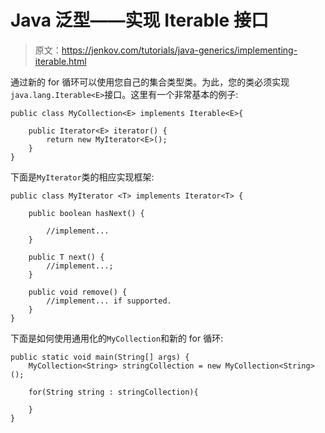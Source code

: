 # Java 泛型——实现 Iterable 接口

> 原文：<https://jenkov.com/tutorials/java-generics/implementing-iterable.html>

通过新的 for 循环可以使用您自己的集合类型类。为此，您的类必须实现`java.lang.Iterable<E>`接口。这里有一个非常基本的例子:

```
public class MyCollection<E> implements Iterable<E>{

    public Iterator<E> iterator() {
        return new MyIterator<E>();
    }
}

```

下面是`MyIterator`类的相应实现框架:

```
public class MyIterator <T> implements Iterator<T> {

    public boolean hasNext() {

        //implement...
    }

    public T next() {
        //implement...;
    }

    public void remove() {
        //implement... if supported.
    }
}

```

下面是如何使用通用化的`MyCollection`和新的 for 循环:

```
public static void main(String[] args) {
    MyCollection<String> stringCollection = new MyCollection<String>();

    for(String string : stringCollection){

    }
}

```